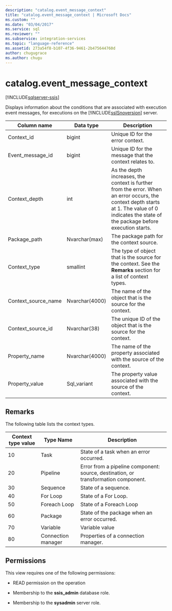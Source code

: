 ```yaml
---
description: "catalog.event_message_context"
title: "catalog.event_message_context | Microsoft Docs"
ms.custom: ""
ms.date: "03/04/2017"
ms.service: sql
ms.reviewer: ""
ms.subservice: integration-services
ms.topic: "language-reference"
ms.assetid: 273a54f8-b107-4f36-9461-2b475644760d
author: chugugrace
ms.author: chugu
---
```

# catalog.event_message_context 

[!INCLUDE[sqlserver-ssis](../../includes/applies-to-version/sqlserver-ssis.md)]

  Displays information about the conditions that are associated with execution event messages, for executions on the [!INCLUDE[ssISnoversion](../../includes/ssisnoversion-md.md)] server.  
  
|Column name|Data type|Description|  
|-----------------|---------------|-----------------|  
|Context_id|bigint|Unique ID for the error context.|  
|Event_message_id|bigint|Unique ID for the message that the context relates to.|  
|Context_depth|int|As the depth increases, the context is further from the error. When an error occurs, the context depth starts at 1. The value of 0 indicates the state of the package before execution starts.|  
|Package_path|Nvarchar(max)|The package path for the context source.|  
|Context_type|smallint|The type of object that is the source for the context. See the **Remarks** section for a list of context types.|  
|Context_source_name|Nvarchar(4000)|The name of the object that is the source for the context.|  
|Context_source_id|Nvarchar(38)|The unique ID of the object that is the source for the context.|  
|Property_name|Nvarchar(4000)|The name of the property associated with the source of the context.|  
|Property_value|Sql_variant|The property value associated with the source of the context.|  
  
## Remarks  
 The following table lists the context types.  
  
|Context type value|Type Name|Description|  
|-|-|-|  
|10|Task|State of a task when an error occurred.|  
|20|Pipeline|Error from a pipeline component: source, destination, or transformation component.|  
|30|Sequence|State of a sequence.|  
|40|For Loop|State of a For Loop.|  
|50|Foreach Loop|State of a Foreach Loop|  
|60|Package|State of the package when an error occurred.|  
|70|Variable|Variable value|  
|80|Connection manager|Properties of a connection manager.|  
  
## Permissions  
 This view requires one of the following permissions:  
  
-   READ permission on the operation  
  
-   Membership to the **ssis_admin** database role.  
  
-   Membership to the **sysadmin** server role.  
  
  
